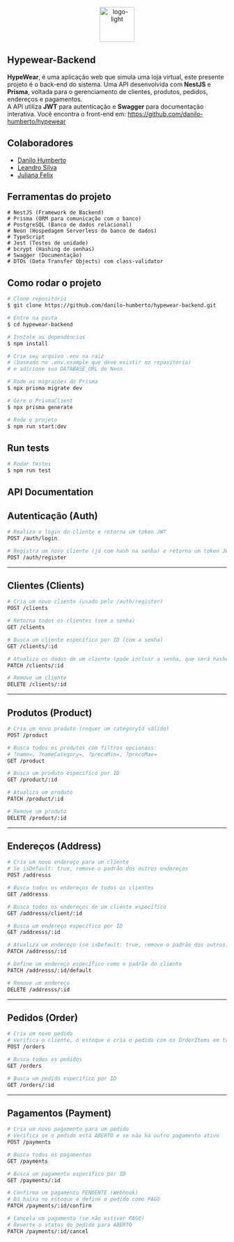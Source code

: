 <p align="center">
  <img width="80" height="80" alt="logo-light" src="https://github.com/user-attachments/assets/35b871f1-c5ed-4cf9-8d35-5741997cf787" />
</a>
</p>

## Hypewear-Backend

**HypeWear**, é uma aplicação web que simula uma loja virtual, este presente projeto é o back-end do sistema. Uma API desenvolvida com **NestJS** e **Prisma**, voltada para o gerenciamento de clientes, produtos, pedidos, endereços e pagamentos.  
A API utiliza **JWT** para autenticação e **Swagger** para documentação interativa. 
Você encontra o front-end em: https://github.com/danilo-humberto/hypewear

## Colaboradores
* [Danilo Humberto](https://github.com/danilo-humberto)
* [Leandro Silva](https://github.com/leandroxzq)
* [Juliana Felix](https://github.com/feliixjuliana)
## Ferramentas do projeto

```
# NestJS (Framework de Backend)
# Prisma (ORM para comunicação com o banco)
# PostgreSQL (Banco de dados relacional)
# Neon (Hospedagem Serverless do banco de dados)
# TypeScript
# Jest (Testes de unidade)
# bcrypt (Hashing de senhas)
# Swagger (Documentação)
# DTOs (Data Transfer Objects) com class-validator

```
## Como rodar o projeto

```bash
# Clone repositório
$ git clone https://github.com/danilo-humberto/hypewear-backend.git

# Entre na pasta
$ cd hypewear-backend

# Instale as dependências
$ npm install

# Crie seu arquivo .env na raiz
# (baseado no .env.example que deve existir no repositório)
# e adicione sua DATABASE_URL do Neon.

# Rode as migrações do Prisma
$ npx prisma migrate dev

# Gere o PrismaClient
$ npx prisma generate

# Rode o projeto
$ npm run start:dev
```

## Run tests

```bash
# Rodar testes
$ npm run test
```

## API Documentation

## Autenticação (Auth)

```bash
# Realiza o login do cliente e retorna um token JWT
POST /auth/login

# Registra um novo cliente (já com hash na senha) e retorna um token JWT
POST /auth/register
```

---

## Clientes (Clients)

```bash
# Cria um novo cliente (usado pelo /auth/register)
POST /clients

# Retorna todos os clientes (sem a senha)
GET /clients

# Busca um cliente específico por ID (com a senha)
GET /clients/:id

# Atualiza os dados de um cliente (pode incluir a senha, que será hasheada)
PATCH /clients/:id

# Remove um cliente
DELETE /clients/:id
```

---

## Produtos (Product)

```bash
# Cria um novo produto (requer um categoryId válido)
POST /product

# Busca todos os produtos com filtros opcionais:
# ?name=, ?nameCategory=, ?precoMin=, ?precoMax=
GET /product

# Busca um produto específico por ID
GET /product/:id

# Atualiza um produto
PATCH /product/:id

# Remove um produto
DELETE /product/:id
```

---

## Endereços (Address)

```bash
# Cria um novo endereço para um cliente
# Se isDefault: true, remove o padrão dos outros endereços
POST /addresss

# Busca todos os endereços de todos os clientes
GET /addresss

# Busca todos os endereços de um cliente específico
GET /addresss/client/:id

# Busca um endereço específico por ID
GET /addresss/:id

# Atualiza um endereço (se isDefault: true, remove o padrão dos outros)
PATCH /addresss/:id

# Define um endereço específico como o padrão do cliente
PATCH /addresss/:id/default

# Remove um endereço
DELETE /addresss/:id
```

---

## Pedidos (Order)

```bash
# Cria um novo pedido
# Verifica o cliente, o estoque e cria o pedido com os OrderItems em transação
POST /orders

# Busca todos os pedidos
GET /orders

# Busca um pedido específico por ID
GET /orders/:id
```

---

## Pagamentos (Payment)

```bash
# Cria um novo pagamento para um pedido
# Verifica se o pedido está ABERTO e se não há outro pagamento ativo
POST /payments

# Busca todos os pagamentos
GET /payments

# Busca um pagamento específico por ID
GET /payments/:id

# Confirma um pagamento PENDENTE (Webhook)
# Dá baixa no estoque e define o pedido como PAGO
PATCH /payments/:id/confirm

# Cancela um pagamento (se não estiver PAGO)
# Reverte o status do pedido para ABERTO
PATCH /payments/:id/cancel
```

